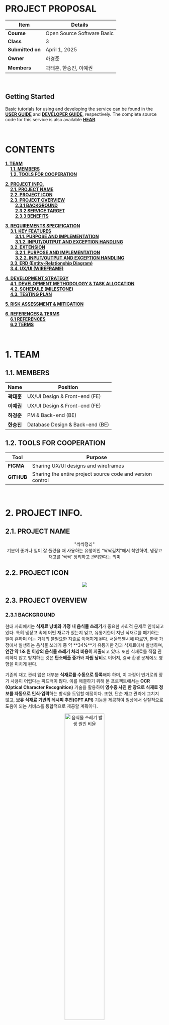 # **PROJECT PROPOSAL**

| Item          | Details                                                                 |
|---------------|-------------------------------------------------------------------------|
| **Course**        | Open Source Software Basic                          |
| **Class**        | 3 |
| **Submitted on**  | April 1, 2025                                                           |
| **Owner**         | 하경준 |
| **Members**       | 곽태훈, 한승진, 이예권 |

<br>

## **Getting Started**
Basic tutorials for using and developing the service can be found in the [**USER GUIDE**](#6-references--terms) and [**DEVELOPER GUIDE**](#6-references--terms), respectively. 
The complete source code for this service is also available [**HEAR**](#6-references--terms). <br>

<br>

# **CONTENTS**

[**1. TEAM**](#1-team)  <br>
&nbsp;&nbsp;&nbsp;&nbsp;[**1.1. MEMBERS**](#11-members)  <br>
&nbsp;&nbsp;&nbsp;&nbsp;[**1.2. TOOLS FOR COOPERATION**](#12-tools-for-cooperation)  <br>

[**2. PROJECT INFO.**](#2-project-info)  <br>
&nbsp;&nbsp;&nbsp;&nbsp;[**2.1. PROJECT NAME**](#21-project-name)  <br>
&nbsp;&nbsp;&nbsp;&nbsp;[**2.2. PROJECT ICON**](#22-project-icon)  <br>
&nbsp;&nbsp;&nbsp;&nbsp;[**2.3. PROJECT OVERVIEW**](#23-project-overview)  <br>
&nbsp;&nbsp;&nbsp;&nbsp;&nbsp;&nbsp;&nbsp;&nbsp;[**2.3.1 BACKGROUND**](#231-background)  <br>
&nbsp;&nbsp;&nbsp;&nbsp;&nbsp;&nbsp;&nbsp;&nbsp;[**2.3.2 SERVICE TARGET**](#232-service-target)  <br>
&nbsp;&nbsp;&nbsp;&nbsp;&nbsp;&nbsp;&nbsp;&nbsp;[**2.3.3 BENEFITS**](#233-benefits)  <br>

[**3. REQUIREMENTS SPECIFICATION**](#3-requirements-specification)  <br>
&nbsp;&nbsp;&nbsp;&nbsp;[**3.1. KEY FEATURES**](#31-key-features)  <br>
&nbsp;&nbsp;&nbsp;&nbsp;&nbsp;&nbsp;&nbsp;&nbsp;[**3.1.1. PURPOSE AND IMPLEMENTATION**](#311-purpose-and-implementation)  <br>
&nbsp;&nbsp;&nbsp;&nbsp;&nbsp;&nbsp;&nbsp;&nbsp;[**3.1.2. INPUT/OUTPUT AND EXCEPTION HANDLING**](#312-inputoutput-and-exception-handling)  <br>
&nbsp;&nbsp;&nbsp;&nbsp;[**3.2. EXTENSION**](#32-extension)  <br>
&nbsp;&nbsp;&nbsp;&nbsp;&nbsp;&nbsp;&nbsp;&nbsp;[**3.2.1. PURPOSE AND IMPLEMENTATION**](#321-purpose-and-implementation)  <br>
&nbsp;&nbsp;&nbsp;&nbsp;&nbsp;&nbsp;&nbsp;&nbsp;[**3.2.2. INPUT/OUTPUT AND EXCEPTION HANDLING**](#322-inputoutput-and-exception-handling)  <br>
&nbsp;&nbsp;&nbsp;&nbsp;[**3.3. ERD (Entity-Relationship Diagram)**](#33-erd-entity-relationship-diagram)  <br>
&nbsp;&nbsp;&nbsp;&nbsp;[**3.4. UX/UI (WIREFRAME)**](#34-uxui-wireframe)  <br>

[**4. DEVELOPMENT STRATEGY**](#4-development-strategy)  <br>
&nbsp;&nbsp;&nbsp;&nbsp;[**4.1. DEVELOPMENT METHODOLOGY & TASK ALLOCATION**](#41-development-methodology--task-allocation)  <br>
&nbsp;&nbsp;&nbsp;&nbsp;[**4.2. SCHEDULE (MILESTONE)**](#42-schedule-milestone)  <br>
&nbsp;&nbsp;&nbsp;&nbsp;[**4.3. TESTING PLAN**](#43-testing-plan)  <br>

[**5. RISK ASSESSMENT & MITIGATION**](#5-risk-assessment--mitigation)  <br>

[**6. REFERENCES & TERMS**](#6-references--terms)  <br>
&nbsp;&nbsp;&nbsp;&nbsp;[**6.1 REFERENCES**](#61-references)  <br>
&nbsp;&nbsp;&nbsp;&nbsp;[**6.2 TERMS**](#62-terms)  <br>

<br>

# **1. TEAM**

## **1.1. MEMBERS**

| **Name**   | **Position**                           |
|------------|----------------------------------------|
| **곽태훈**     | UX/UI Design & Front-end (FE)         |
| **이예권**     | UX/UI Design & Front-end (FE)         |
| **하경준**     | PM & Back-end (BE)                    |
| **한승진**     | Database Design & Back-end (BE)       |

## **1.2. TOOLS FOR COOPERATION**

| **Tool**   | **Purpose**                                                  |
|------------|---------------------------------------------------------------|
| **FIGMA**     | Sharing UX/UI designs and wireframes                          |
| **GITHUB**    | Sharing the entire project source code and version control    |

<br>

# **2. PROJECT INFO.**

## **2.1. PROJECT NAME**

<p align="center">
  "싹싹정리" <br> 
기분이 좋거나 일이 잘 풀렸을 때 사용하는 유행어인 “싹싹김치”에서 착안하여, 냉장고 재고를 ‘싹싹’ 정리하고 관리한다는 의미
</p>

## **2.2. PROJECT ICON**

<p align="center">
  <img src="media/image1.png">
</p>

## **2.3. PROJECT OVERVIEW**

### **2.3.1 BACKGROUND**

현대 사회에서는 **식재료 낭비와 가정 내 음식물 쓰레기**가 중요한 사회적 문제로 인식되고 있다. 특히 냉장고 속에 어떤 재료가 있는지 잊고, 유통기한이 지난 식재료를 폐기하는 일이 흔하며 이는 가계의 불필요한 지출로 이어지게 된다. 서울특별시에 따르면, 한국 가정에서 발생하는 음식물 쓰레기 중 약 **34%**가 유통기한 경과 식재료에서 발생하며, **연간 약 1조 원 이상의 음식물 쓰레기 처리 비용이 지출**되고 있다. 또한 식재료를 직접 관리하지 않고 방치하는 것은 **탄소배출 증가**와 **자원 낭비**로 이어져, 결국 환경 문제에도 영향을 미치게 된다.

기존의 재고 관리 앱은 대부분 **식재료를 수동으로 등록**해야 하며, 이 과정이 번거로워 장기 사용이 어렵다는 피드백이 많다. 이를 해결하기 위해 본 프로젝트에서는 **OCR (Optical Character Recognition)** 기술을 활용하여 **영수증 사진 한 장으로 식재료 정보를 자동으로 인식·입력**하는 방식을 도입할 예정이다. 또한, 단순 재고 관리에 그치지 않고, **보유 식재료 기반의 레시피 추천(GPT API)** 기능을 제공하여 일상에서 실질적으로 도움이 되는 서비스를 통합적으로 제공할 계획이다.

<p align="center">
  <img src="media/image2.png" alt="음식물 쓰레기 발생 원인 비율" width="50%"><br>
  <em>Figure 1: 음식물 쓰레기 발생 원인 비율, 서울특별시</em>
</p>

<p align="center">
  <img src="media/image3.png" alt="음식물 쓰레기 발생량과 처리 비용 추이" width="500"><br>
  <em>Figure 2: 음식물 쓰레기 발생량과 처리 비용 추이 (2018–2023), 환경부·통계청 자료</em>
</p>

### 2.3.2 SERVICE TARGET

**A) 1인 가구 및 자취생**
- 냉장고를 효율적으로 사용하는 데 어려움을 겪으며, 유통기한 경과로 식재료를 자주 버리는 경향이 있다.
- 또한 요리를 자주 하지 않아 냉장고 속 식재료 활용률이 낮은 편이다.

**B) 맞벌이 부부 및 바쁜 직장인**
- 장을 봐도 어떤 재료가 남아 있는지 기억하기 어렵고, 냉장고 속 재료를 중복 구매하는 경우가 많다.
- 식재료를 효율적으로 사용하고 싶은 욕구는 있지만, 이를 위한 시간과 관리 역량이 부족하다.

**C) 평소 집에서 요리하는 것을 즐기는 사람**
- “지금 내 냉장고에 있는 재료로 무엇을 만들 수 있을까?”라는 고민이 많다.

<br>

### 2.3.3 BENEFITS
**A) 식재료 관리 편의성 증가**
- OCR 기반 자동 입력 기능을 통해, 사용자는 더 이상 냉장고 재고를 하나부터 열까지 모두 수동으로 입력할 필요가 없다.
- 잘못된 OCR 추출 결과도 사용자가 직접 수정할 수 있도록 UI를 제공한다. 

**B) 식재료 낭비 방지 및 환경 보호 효과**
- 단순한 재고 기록 기능을 넘어, 실질적인 식재료 소비 유도
- 사용자가 보유 중인 재고를 기반으로 AI 레시피 추천 기능(GPT API)을 제공하여, 불필요한 폐기를 줄이고 식재료를 낭비 없이 효율적으로 활용하도록 돕는다.

<br>

# **3. REQUIREMENTS SPECIFICATION**

## 3.1. KEY FEATURES

### 3.1.1. PURPOSE AND IMPLEMENTATION

| **주 기능**           | **목적**                                    | **구현**                                                                                      |
|------------------------|---------------------------------------------|-----------------------------------------------------------------------------------------------|
| **영수증 이미지 업로드**    | 오프라인 구매 물품 정보 추출                 | 실시간 영수증 촬영, 저장된 이미지 업로드                                                      |
| **OCR API**               | 영수증 이미지로부터 구매 물품, 수량, 날짜 추출 | 오픈소스 API 활용, 파싱 로직을 통해 '물품명', '수량', '구매일자' 정제 및 추출                 |
| **물품 등록 및 재고 관리**| OCR 결과 기반 물품 자동 입력                | 각 물품은 '물품명', '수량', '구매일자' 스키마로 RDBMS 저장, 사용자가 직접 수정 가능           |
| **재고 목록 확인**         | 보유 중인 물품 확인                          | 냉장/냉동 탭 분류, 유통기한/구매일자 순 정렬, 태그 기반 필터링 제공                          |
| **레시피 제안**            | 보유 재료 기반 레시피 추천                   | GPT API 활용, 보유 물품 기반 프롬프트 생성                                                   |
| **사용자 계정 관리**      | 사용자별 재고 정보 및 설정 관리              | 소셜 로그인(Google, Kakao) 연동                                                              |

### 3.1.2. INPUT/OUTPUT AND EXCEPTION HANDLING

| **기능**               | **입출력**                                                       | **예외 처리**                                              |
|------------------------|-------------------------------------------------------------------|-------------------------------------------------------------|
| **영수증 이미지 업로드**   | **입력:** 이미지 파일(JPEG, PNG)  <br> **출력:** OCR 처리 결과 (성공/부분 성공/실패) | 이미지 용량 초과, 포맷 오류 시 각각 메시지 출력           |
| **OCR API**               | **입력:** 이미지 파일 <br> **출력:** 텍스트 데이터(물품명, 수량, 구매일자 등)      | OCR 실패 또는 필수 정보 누락 시 수기 입력 유도             |
| **물품 등록 및 재고 관리** | **입력:** 물품명, 수량, 구매일자, 저장위치(냉장/냉동), 유통기한 <br> **출력:** DB 반영 | 필수 정보 누락 또는 재고 없음 시 안내 메시지 출력          |
| **재고 목록 확인**         | **입력:** 정렬/필터 조건 <br> **출력:** 조건에 맞는 재고 목록 리스트업             | 조건 일치 항목 없을 시 안내 메시지 출력                    |
| **레시피 제안**            | **입력:** 사용자의 보유 또는 선택한 재료 <br> **출력:** 요리 제목, 재료, 요약 레시피 | 재료 부족 시 '추천 가능한 레시피 없음' 메시지 출력         |
| **사용자 계정 관리**       | **입력:** 소셜 로그인 토큰 <br> **출력:** 로그인 성공 여부 및 세션 생성           | 이메일 중복, 비밀번호 오류 시 각각 거부 안내 메시지 출력   |


## 3.2. EXTENSION

### 3.2.1. PURPOSE AND IMPLEMENTATION

| **확장 기능**      | **목적**                                 | **구현**                                                                 |
|--------------------|------------------------------------------|--------------------------------------------------------------------------|
| **유통기한 알림**       | 유통기한이 임박한 식재료 알림 전달         | 유통기한 정보가 있는 경우, 해당 유통기한 기준 N일 전부터 푸시 알림 전송 |

### 3.2.2. INPUT/OUTPUT AND EXCEPTION HANDLING

| **확장 기능**      | **입출력**                                                  | **예외 처리**                                   |
|--------------------|-------------------------------------------------------------|--------------------------------------------------|
| **유통기한 알림**       | **입력:** DB에 저장된 식재료 유통기한 <br> **출력:** 알림 메시지 출력           | 유통기한 정보 없음/알림 거부 설정 시 알림 제외         |


## 3.3. ERD (Entity-Relationship Diagram)

서비스의 대략적인 ERD입니다. MVP 기준 가장 핵심적인 기능인 영수증 업로드, 냉장고 및 재고 관리, 사용자 계정 기반으로 우선 설계하였으며, 추후 세부 기능에 따라 확장될 예정입니다.

<p align="center">
  <img src="media/image4.png" alt="ERD" width="600">
</p>

<br>

## 3.4. UX/UI (WIREFRAME)

서비스 UX/UI에 대한 초기 와이어프레임입니다. MVP 기능을 기준으로 화면을 설계하였으며, 이후 디자인 세부 요소나 애니메이션 등은 개선될 수 있습니다.

- 로그인/회원가입  
  <p align="center"><img src="media/image5.png" width="700"></p>

- 대시보드/홈  
  <p align="center"><img src="media/image6.png" width="700"></p>

- 영수증 OCR  
  <p align="center"><img src="media/image7.png" width="700"></p>

- 재고 관리  
  <p align="center"><img src="media/image8.png" width="700"></p>

- 레시피 추천  
  <p align="center"><img src="media/image9.png" width="700"></p>

- 계정 관리  
  <p align="center"><img src="media/image10.png" width="700"></p>

<br>

# **4. DEVELOPMENT STRATEGY**

## 4.1. DEVELOPMENT METHODOLOGY & TASK ALLOCATION

| **TASK**              | **TECHNICAL LEAD** | **FRAMEWORK**           | **PURPOSE**                                  |
|-------------------|----------------|----------------------|-------------------------------------------|
| **Front-end (FE)**    | 곽태훈, 이예권 | Figma, Vue.js, Vite | UI/UX 설계 및 시각화, 빠른 유지보수 지원     |
|                   |                | Creati.ai           | 시각적 요소 보조                          |
| **Back-end (BE)**     | 한승진, 하경준 | SpringBoot, MySQL   | 데이터베이스 연동, 보안 및 소셜 로그인 기능 구현 |
| **Project Managing**  | 하경준         | -                    | 일정 및 역할 분배, 통합 관리               |
| **통합 테스트**        | 팀원 전체       | -                    | 기능 통합 후 전체 테스트 수행              |


## 4.2. SCHEDULE (MILESTONE)

| **WEEK** | **DATE**            | **WHAT TO DO**                                                        |
|------|-----------------|------------------------------------------------------------------|
| **5주차** | 25/04/01         | 기획 및 프로젝트 제안서 작성, 팀 내 역할 분담                         |
| **6주차** | 25/04/02~04/09  | ERD 및 API 설계, 로그인/회원가입, DB 구축                          |
| **7주차** | 25/04/09~04/16  | 영수증 업로드 기능, OCR API 연동, 전처리 및 예외처리 로직 설계         |
| **8주차** | 25/04/16~04/23  | 중간고사                                                         |
| **9주차** | 25/04/23~04/30  | 물품 등록 기능, 재고 확인 화면 구현, 재고 DB 완성                    |
| **10주차**| 25/04/30~05/07  | GPT 기반 레시피 추천 기능 연동 및 추천 UI 설계                     |
| **11주차**| 25/05/07~05/14  | 통합 테스트 시작, 주 기능 오류 수정 및 레이아웃 통일                  |
| **12주차**| 25/05/14~05/21  | 통합 테스트 점검 및 마무리 정리                                   |
| **13주차**| 25/05/21~05/28  | 통합 테스트 완료, 발표 자료(PPT/시연 영상) 제작                     |
| **14주차**| 25/05/28~06/04  | 최종 발표 및 시연, GitHub 정리 및 결과 보고서 정리                   |
| **15주차**| 25/06/04~06/11  | 기말고사                                                         |

## 4.3. TESTING PLAN

| **TEST**              | **PURPOSE**                                 | **WHAT**                        | **WHEN**           |
|-------------------|--------------------------------------|-----------------------------|----------------------|
| **단위 테스트 (Unit Test)**  | 각 기능 모듈의 개별 동작 확인               | 로그인, OCR, DB 등록, 재고 확인, 레시피 추천 | 개발 직후             |
| **통합 테스트 (Integration Test)** | 기능 간 연결 동작 확인                     | OCR → 등록 → 확인 → 추천       | 주 기능 개발 완료 후  |
| **사용자 테스트 (UX Test)**       | UI/UX 사용성 확인                        | 전체 UI 흐름, 주요 기능        | MVP 개발 이후        |
| **회귀 테스트 (Regression Test)** | 기능 수정/추가 이후 기존 기능 정상 작동 여부 | 전 기능                      | 통합 개발 완료 후     |
| **시연 시나리오 테스트 (Demo Scenario Test)** | 최종 발표를 위한 시나리오 테스트        | 유저 시나리오 중심           | 최종 발표 전          |

<br>

# **5. RISK ASSESSMENT & MITIGATION**

| **위험 상황**                    | **설명**                                                     | **방안**                                                                 |
|-----------------------------|----------------------------------------------------------|----------------------------------------------------------------------|
| **낮은 OCR 인식률**             | 구겨진 영수증, 인쇄 품질, 촬영 상태에 따라 인식 정확도 저하 | 사용자 수동 수정 UI 제공, 이미지 전처리 적용(흑백 변환, 회전 등)         |
| **GPT API 활용 실패**           | 프롬프트 생성 복잡도나 API 연동 문제 가능성                | 초기엔 정적 샘플 레시피 사용, GPT 연동은 MVP 완료 이후 도입                 |
| **개발 일정 지연**              | 시험 기간과 겹쳐 개발 시간 부족 가능성                    | 역할 분담 세분화, 마일스톤 기반 일정 관리, 주 2회 회의로 진행 상황 공유 및 피드백 |

<br>

# **6. REFERENCES & TERMS**

## **6.1 REFERENCES**

\[1\] 서울특별시. (n.d.). *서울시 음식물류 폐기물 발생량 및 처리현황
통계.* 서울 열린데이터광장. 

\[2\] 환경부, & 한국환경공단. (2023). *전국 폐기물 발생 및 처리 현황.*

\[3\] 오순도순. (2023, November 30). *\[OCR/AI\] 2023년 최신판 OCR 8가지
API 비교평가 테스트.* DevOcean.
https://devocean.sk.com/blog/techBoardDetail.do?ID=165524&boardType=techBlog

\[4\] OpenAI. (n.d.). *Text generation and prompting*. OpenAI Platform.
https://platform.openai.com/docs/guides/text?api-mode=chat

## **6.2 TERMS**

**OCR (Optical Character Recognition)**

- 이미지 속 문자 영역을 인식하여 디지털 텍스트로 변환하는 기술

- 본 프로젝트에서는 영수증 이미지를 분석하여 구매 항목, 수량, 구매일자
  등을 추출하기 위해 사용

**MVP (Minimum Viable Product)**

- 최소한의 기능만으로 서비스의 핵심 가치를 제공할 수 있는 초기 제품을
  의미

- 본 프로젝트에서는 OCR 기반 재고 등록, 재고 확인, 기본 계정 기능이
  포함된 버전이 해당

